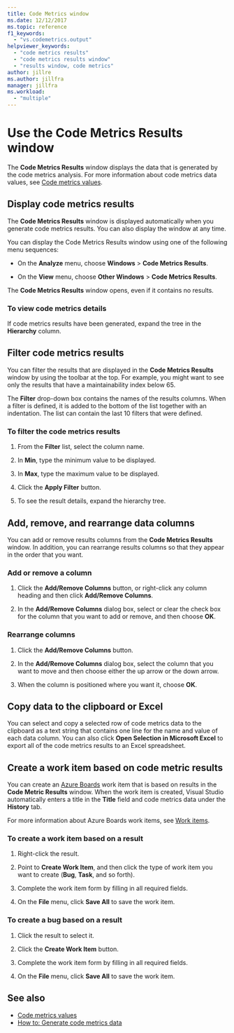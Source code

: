 ```yaml
---
title: Code Metrics window
ms.date: 12/12/2017
ms.topic: reference
f1_keywords:
  - "vs.codemetrics.output"
helpviewer_keywords:
  - "code metrics results"
  - "code metrics results window"
  - "results window, code metrics"
author: jillre
ms.author: jillfra
manager: jillfra
ms.workload:
  - "multiple"
---
```

# Use the Code Metrics Results window

The **Code Metrics Results** window displays the data that is generated by the code metrics analysis. For more information about code metrics data values, see [Code metrics values](../code-quality/code-metrics-values.md).

## Display code metrics results

The **Code Metrics Results** window is displayed automatically when you generate code metrics results. You can also display the window at any time.

You can display the Code Metrics Results window using one of the following menu sequences:

- On the **Analyze** menu, choose **Windows** > **Code Metrics Results**.

- On the **View** menu, choose **Other Windows** > **Code Metrics Results**.

The **Code Metrics Results** window opens, even if it contains no results.

### To view code metrics details

If code metrics results have been generated, expand the tree in the **Hierarchy** column.

## Filter code metrics results

You can filter the results that are displayed in the **Code Metrics Results** window by using the toolbar at the top. For example, you might want to see only the results that have a maintainability index below 65.

The **Filter** drop-down box contains the names of the results columns. When a filter is defined, it is added to the bottom of the list together with an indentation. The list can contain the last 10 filters that were defined.

### To filter the code metrics results

1. From the **Filter** list, select the column name.

2. In **Min**, type the minimum value to be displayed.

3. In **Max**, type the maximum value to be displayed.

4. Click the **Apply Filter** button.

5. To see the result details, expand the hierarchy tree.

## Add, remove, and rearrange data columns

You can add or remove results columns from the **Code Metrics Results** window. In addition, you can rearrange results columns so that they appear in the order that you want.

### Add or remove a column

1. Click the **Add/Remove Columns** button, or right-click any column heading and then click **Add/Remove Columns**.

1. In the **Add/Remove Columns** dialog box, select or clear the check box for the column that you want to add or remove, and then choose **OK**.

### Rearrange columns

1. Click the **Add/Remove Columns** button.

1. In the **Add/Remove Columns** dialog box, select the column that you want to move and then choose either the up arrow or the down arrow.

1. When the column is positioned where you want it, choose **OK**.

## Copy data to the clipboard or Excel

You can select and copy a selected row of code metrics data to the clipboard as a text string that contains one line for the name and value of each data column. You can also click **Open Selection in Microsoft Excel** to export all of the code metrics results to an Excel spreadsheet.

## Create a work item based on code metric results

You can create an [Azure Boards](/azure/devops/boards/index?view=vsts) work item that is based on results in the **Code Metric Results** window. When the work item is created, Visual Studio automatically enters a title in the **Title** field and code metrics data under the **History** tab.

For more information about Azure Boards work items, see [Work items](/azure/devops/boards/work-items/index?view=vsts).

### To create a work item based on a result

1. Right-click the result.

2. Point to **Create Work Item**, and then click the type of work item you want to create (**Bug**, **Task**, and so forth).

3. Complete the work item form by filling in all required fields.

4. On the **File** menu, click **Save All** to save the work item.

### To create a bug based on a result

1. Click the result to select it.

2. Click the **Create Work Item** button.

3. Complete the work item form by filling in all required fields.

4. On the **File** menu, click **Save All** to save the work item.

## See also

- [Code metrics values](../code-quality/code-metrics-values.md)
- [How to: Generate code metrics data](../code-quality/how-to-generate-code-metrics-data.md)

